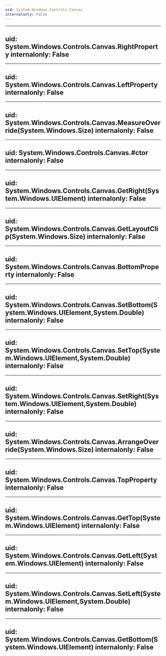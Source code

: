 ```yaml
---
uid: System.Windows.Controls.Canvas
internalonly: False
---
```


---
uid: System.Windows.Controls.Canvas.RightProperty
internalonly: False
---

---
uid: System.Windows.Controls.Canvas.LeftProperty
internalonly: False
---

---
uid: System.Windows.Controls.Canvas.MeasureOverride(System.Windows.Size)
internalonly: False
---

---
uid: System.Windows.Controls.Canvas.#ctor
internalonly: False
---

---
uid: System.Windows.Controls.Canvas.GetRight(System.Windows.UIElement)
internalonly: False
---

---
uid: System.Windows.Controls.Canvas.GetLayoutClip(System.Windows.Size)
internalonly: False
---

---
uid: System.Windows.Controls.Canvas.BottomProperty
internalonly: False
---

---
uid: System.Windows.Controls.Canvas.SetBottom(System.Windows.UIElement,System.Double)
internalonly: False
---

---
uid: System.Windows.Controls.Canvas.SetTop(System.Windows.UIElement,System.Double)
internalonly: False
---

---
uid: System.Windows.Controls.Canvas.SetRight(System.Windows.UIElement,System.Double)
internalonly: False
---

---
uid: System.Windows.Controls.Canvas.ArrangeOverride(System.Windows.Size)
internalonly: False
---

---
uid: System.Windows.Controls.Canvas.TopProperty
internalonly: False
---

---
uid: System.Windows.Controls.Canvas.GetTop(System.Windows.UIElement)
internalonly: False
---

---
uid: System.Windows.Controls.Canvas.GetLeft(System.Windows.UIElement)
internalonly: False
---

---
uid: System.Windows.Controls.Canvas.SetLeft(System.Windows.UIElement,System.Double)
internalonly: False
---

---
uid: System.Windows.Controls.Canvas.GetBottom(System.Windows.UIElement)
internalonly: False
---
